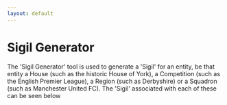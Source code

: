 ```yaml
---
layout: default
---
```


# Sigil Generator

The 'Sigil Generator' tool is used to generate a 'Sigil' for an entity, be that entity a House (such as the historic House of York), a Competition (such as the English Premier League), a Region (such as Derbyshire) or a Squadron (such as Manchester United FC). The 'Sigil' associated with each of these can be seen below

